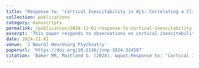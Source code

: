 ```yaml
---
title: "Response to: ‘Cortical Inexcitability in ALS: Correlating a Clinical Phenotype.’"
collection: publications
category: manuscripts
permalink: /publication/2024-11-01-response-to-cortical-inexcitability-in-als-correlating-a-clinical-phenotype
excerpt: 'This paper responds to observations on cortical inexcitability in ALS, discussing the correlation with clinical phenotypes.'
date: 2024-11-01
venue: 'J Neurol Neurosurg Psychiatry'
paperurl: 'https://doi.org/10.1136/jnnp-2024-334587'
citation: 'Baker MR, Maitland S. (2024). &quot;Response to: ‘Cortical Inexcitability in ALS: Correlating a Clinical Phenotype.’&quot; <i>J Neurol Neurosurg Psychiatry</i>.'
---
```

